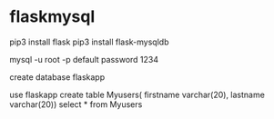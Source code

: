 # flaskmysql


pip3 install flask
pip3 install flask-mysqldb

mysql -u root -p 
default password 1234

create database flaskapp

use flaskapp
create table Myusers( firstname varchar(20), lastname varchar(20))
select * from Myusers
